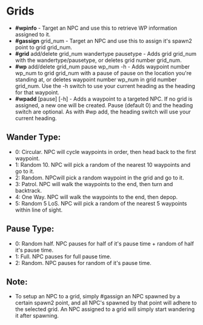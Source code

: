 # Grids

* **\#wpinfo** - Target an NPC and use this to retrieve WP information assigned to it.
* **\#gassign** grid\_num - Target an NPC and use this to assign it's spawn2 point to grid grid\_num.
* **\#grid** add/delete grid\_num wandertype pausetype - Adds grid grid\_num with the wandertype/pausetype, or deletes grid number grid\_num.
* **\#wp** add/delete grid\_num pause wp\_num -h - Adds waypoint number wp\_num to grid grid\_num with a pause of pause on the location you're standing at, or deletes waypoint number wp\_num in grid number grid\_num. Use the -h switch to use your current heading as the heading for that waypoint.
* **\#wpadd** \[pause\] \[-h\] - Adds a waypoint to a targeted NPC. If no grid is assigned, a new one will be created. Pause \(default 0\) and the heading switch are optional. As with \#wp add, the heading switch will use your current heading.

## Wander Type:

* 0: Circular. NPC will cycle waypoints in order, then head back to the first waypoint.
* 1: Random 10. NPC will pick a random of the nearest 10 waypoints and go to it.
* 2: Random. NPCwill pick a random waypoint in the grid and go to it.
* 3: Patrol. NPC will walk the waypoints to the end, then turn and backtrack.
* 4: One Way. NPC will walk the waypoints to the end, then depop.
* 5: Random 5 LoS. NPC will pick a random of the nearest 5 waypoints within line of sight.

## Pause Type:

* 0: Random half. NPC pauses for half of it's pause time + random of half it's pause time.
* 1: Full. NPC pauses for full pause time.
* 2: Random. NPC pauses for random of it's pause time.

## Note:

* To setup an NPC to a grid, simply \#gassign an NPC spawned by a certain spawn2 point, and all NPC's spawned by that point will adhere to the selected grid. An NPC assigned to a grid will simply start wandering it after spawning.


